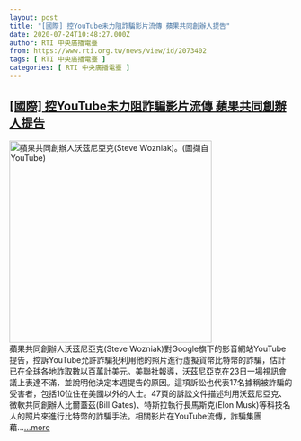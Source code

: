```yaml
---
layout: post
title: "[國際] 控YouTube未力阻詐騙影片流傳 蘋果共同創辦人提告"
date: 2020-07-24T10:48:27.000Z
author: RTI 中央廣播電臺
from: https://www.rti.org.tw/news/view/id/2073402
tags: [ RTI 中央廣播電臺 ]
categories: [ RTI 中央廣播電臺 ]
---
```

<!--1595587707000-->
[[國際] 控YouTube未力阻詐騙影片流傳 蘋果共同創辦人提告](https://www.rti.org.tw/news/view/id/2073402)
------

<div>
<img src="https://static.rti.org.tw/assets/thumbnails/2020/07/24/0ad22bf47001b8198035d2ccf33c1b3e.png" width="360" alt="蘋果共同創辦人沃茲尼亞克(Steve Wozniak)。(圖擷自YouTube)" title="蘋果共同創辦人沃茲尼亞克(Steve Wozniak)。(圖擷自YouTube)"><br>蘋果共同創辦人沃茲尼亞克(Steve Wozniak)對Google旗下的影音網站YouTube提告，控訴YouTube允許詐騙犯利用他的照片進行虛擬貨幣比特幣的詐騙，估計已在全球各地詐取數以百萬計美元。美聯社報導，沃茲尼亞克在23日一場視訊會議上表達不滿，並說明他決定本週提告的原因。這項訴訟也代表17名據稱被詐騙的受害者，包括10位住在美國以外的人士。47頁的訴訟文件描述利用沃茲尼亞克、微軟共同創辦人比爾蓋茲(Bill Gates)、特斯拉執行長馬斯克(Elon Musk)等科技名人的照片來進行比特幣的詐騙手法。相關影片在YouTube流傳，詐騙集團藉...<a target="_blank" href="https://www.rti.org.tw/news/view/id/2073402">...more</a>
</div>
